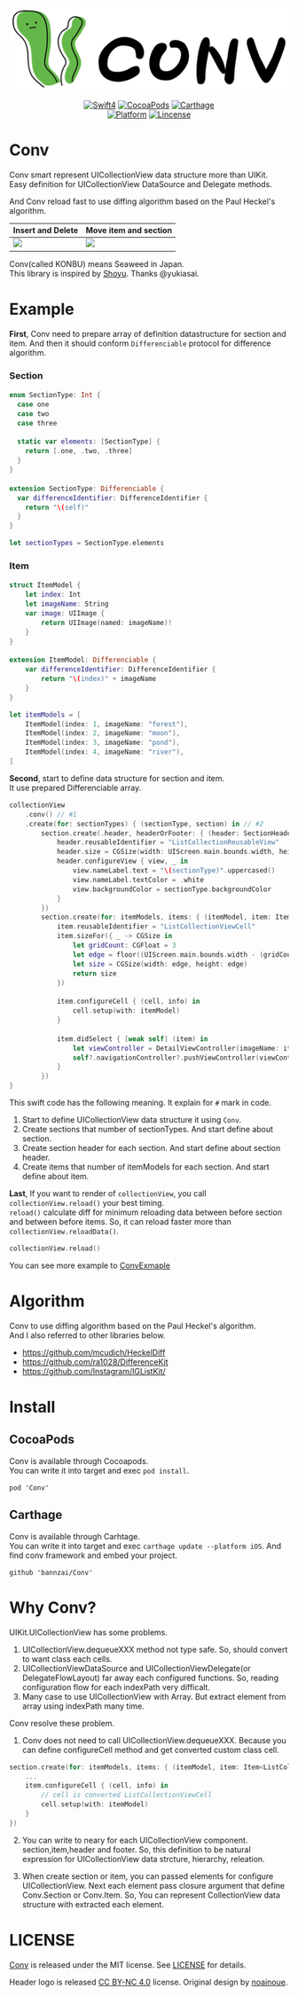 [![Conv](Logo/conv_logo.png)](https://github.com/bannzai/Conv)


<p align="center">
  <a href="https://developer.apple.com/swift"><img alt="Swift4" src="https://img.shields.io/badge/language-swift4-blue.svg?style=flat"/></a>
  <a href="https://cocoapods.org/pods/Conv"><img alt="CocoaPods" src="https://img.shields.io/cocoapods/v/Conv.svg"/></a>
  <a href="https://github.com/Carthage/Carthage"><img alt="Carthage" src="https://img.shields.io/badge/Carthage-compatible-brightgreen.svg?style=flat"/></a>
  </br>
  <a href="https://developer.apple.com/swift/"><img alt="Platform" src="https://img.shields.io/badge/platform-iOS-green.svg"/></a>
  <a href="https://github.com/bannzai/Conv/blob/master/LICENSE.txt"><img alt="Lincense" src="http://img.shields.io/badge/license-MIT-000000.svg?style=flat"/></a>
</p>


# Conv

Conv smart represent UICollectionView data structure more than UIKit.  
Easy definition for UICollectionView DataSource and Delegate methods.  

And Conv reload fast to use diffing algorithm based on the Paul Heckel's algorithm.   

|  Insert and Delete  |  Move item and section  |
| ---- | ---- |
|  <img width="320px" src="https://user-images.githubusercontent.com/10897361/44513426-484e6e80-a6f8-11e8-83cc-78e533521588.gif" />  |  <img width="320px" src="https://user-images.githubusercontent.com/10897361/44513427-48e70500-a6f8-11e8-9e1e-7957f60a2918.gif" />  |

Conv(called KONBU) means Seaweed in Japan.  
This library is inspired by [Shoyu](https://github.com/yukiasai/shoyu). Thanks @yukiasai.

# Example
**First**, Conv need to prepare array of definition datastructure for section and item.
And then it should conform `Differenciable` protocol for difference algorithm.

### Section
```swift
enum SectionType: Int {
  case one
  case two
  case three

  static var elements: [SectionType] {
    return [.one, .two, .three]
  }
}

extension SectionType: Differenciable {
  var differenceIdentifier: DifferenceIdentifier {
    return "\(self)"
  }
}
```

```swift
let sectionTypes = SectionType.elements
```

### Item
```swift
struct ItemModel {
    let index: Int
    let imageName: String
    var image: UIImage {
        return UIImage(named: imageName)!
    }
}

extension ItemModel: Differenciable {
    var differenceIdentifier: DifferenceIdentifier {
        return "\(index)" + imageName
    }
}
```

```swift
let itemModels = [
    ItemModel(index: 1, imageName: "forest"),
    ItemModel(index: 2, imageName: "moon"),
    ItemModel(index: 3, imageName: "pond"),
    ItemModel(index: 4, imageName: "river"),
]
```

**Second**, start to define data structure for section and item.   
It use prepared Differenciable array.  

```swift
collectionView
    .conv() // #1
    .create(for: sectionTypes) { (sectionType, section) in // #2
        section.create(.header, headerOrFooter: { (header: SectionHeaderFooter<ListCollectionReusableView>) in // #3
            header.reusableIdentifier = "ListCollectionReusableView"
            header.size = CGSize(width: UIScreen.main.bounds.width, height: 50)
            header.configureView { view, _ in
                view.nameLabel.text = "\(sectionType)".uppercased()
                view.nameLabel.textColor = .white
                view.backgroundColor = sectionType.backgroundColor
            }
        })
        section.create(for: itemModels, items: { (itemModel, item: Item<ListCollectionViewCell>) in // #4
            item.reusableIdentifier = "ListCollectionViewCell"
            item.sizeFor({ _ -> CGSize in
                let gridCount: CGFloat = 3
                let edge = floor((UIScreen.main.bounds.width - (gridCount - 1)) / gridCount)
                let size = CGSize(width: edge, height: edge)
                return size
            })
            
            item.configureCell { (cell, info) in
                cell.setup(with: itemModel)
            }
            
            item.didSelect { [weak self] (item) in
                let viewController = DetailViewController(imageName: itemModel.imageName)
                self?.navigationController?.pushViewController(viewController, animated: true)
            }
        })
}
```

This swift code has the following meaning. It explain for `#` mark in code.
1. Start to define UICollectionView data structure it using `Conv`.
2. Create sections that number of sectionTypes. And start define about section. 
3. Create section header for each section. And start define about section header.
4. Create items that number of itemModels for each section. And start define about item.

**Last**, If you want to render of `collectionView`, you call `collectionView.reload()` your best timing.  
`reload()` calculate diff for minimum reloading data between before section and between before items.
So, it can reload faster more than `collectionView.reloadData()`.

```swift
collectionView.reload()
```

You can see more example to [ConvExmaple](https://github.com/bannzai/Conv/tree/master/ConvExample/)  

# Algorithm
Conv to use diffing algorithm based on the Paul Heckel's algorithm.    
And I also referred to other libraries below.  

- https://github.com/mcudich/HeckelDiff
- https://github.com/ra1028/DifferenceKit
- https://github.com/Instagram/IGListKit/

# Install
## CocoaPods
Conv is available through Cocoapods.  
You can write it into target and exec `pod install`.

```
pod 'Conv'
```

## Carthage
Conv is available through Carhtage.  
You can write it into target and exec `carthage update --platform iOS`.
And find conv framework and embed your project.

```
github 'bannzai/Conv'
```

# Why Conv?
UIKit.UICollectionView has some problems.

1. UICollectionView.dequeueXXX method not type safe. So, should convert to want class each cells. 
2. UICollectionViewDataSource and UICollectionViewDelegate(or DelegateFlowLayout) far away each configured functions. So, reading configuration flow for each indexPath very difficalt.
3. Many case to use UICollectionView with Array. But extract element from array using indexPath many time.

Conv resolve these problem.
1. Conv does not need to call UICollectionView.dequeueXXX. Because you can define configureCell method and get converted custom class cell. 

```swift
section.create(for: itemModels, items: { (itemModel, item: Item<ListCollectionViewCell>) in // #4
    ...
    item.configureCell { (cell, info) in
        // cell is converted ListCollectionViewCell
        cell.setup(with: itemModel)
    }
})
```

2. You can write to neary for each UICollectionView component. section,item,header and footer.
So, this definition to be natural expression for UICollectionView data strcture, hierarchy, releation.

3. When create section or item, you can passed elements for configure UICollectionView.
Next each element pass closure argument that define Conv.Section or Conv.Item.
So, You can represent CollectionView data structure with extracted each element.

# LICENSE
[Conv](https://github.com/bannzai/Conv/) is released under the MIT license. See [LICENSE](https://github.com/bannzai/Conv/blob/master/LICENSE.txt) for details.

Header logo is released [CC BY-NC 4.0](https://creativecommons.org/licenses/by-nc/4.0/deed) license. Original design by [noainoue](https://github.com/noainoue).


